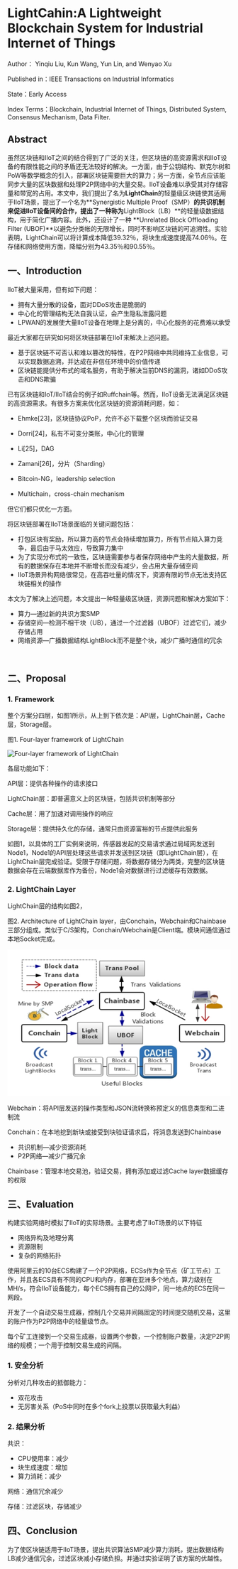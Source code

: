 # LightCahin:A Lightweight Blockchain System for Industrial Internet of Things


Author： Yinqiu Liu, Kun Wang, Yun Lin, and Wenyao Xu

Published in：IEEE Transactions on Industrial Informatics

State：Early Access

Index Terms：Blockchain, Industrial Internet of Things, Distributed System, Consensus Mechanism, Data Filter.

## Abstract

虽然区块链和IIoT之间的结合得到了广泛的关注，但区块链的高资源需求和IIoT设备的有限性能之间的矛盾还无法较好的解决。一方面，由于公钥结构、默克尔树和PoW等数学概念的引入，部署区块链需要巨大的算力；另一方面，全节点应该能同步大量的区块数据和处理P2P网络中的大量交易。IIoT设备难以承受其对存储容量和带宽的占用。本文中，我们提出了名为**LightChain**的轻量级区块链使其适用于IIoT场景，提出了一个名为**Synergistic Multiple Proof（SMP）**的共识机制来促进IIoT设备间的合作，提出了一种称为**LightBlock（LB）**的轻量级数据结构，用于简化广播内容。此外，还设计了一种 **Unrelated Block Offloading Filter (UBOF)**以避免分类帐的无限增长，同时不影响区块链的可追溯性。实验表明，LightChain可以将计算成本降低39.32％，将块生成速度提高74.06％。在存储和网络使用方面，降幅分别为43.35％和90.55％。

<!--more-->

## 一、Introduction

IIoT被大量采用，但有如下问题：

- 拥有大量分散的设备，面对DDoS攻击是脆弱的
- 中心化的管理结构无法自我认证，会产生隐私泄露问题
- LPWAN的发展使大量IIoT设备在地理上是分离的，中心化服务的花费难以承受

最近大家都在研究如何将区块链部署在IIoT来解决上述问题。

- 基于区块链不可否认和难以篡改的特性，在P2P网络中共同维持工业信息，可以实现数据追溯，并达成在非信任环境中的价值传递
- 区块链能提供分布式的域名服务，有助于解决当前DNS的漏洞，诸如DDoS攻击和DNS欺骗

已有区块链和IoT/IIoT结合的例子如Ruffchain等。然而，IIoT设备无法满足区块链的高资源需求。有很多方案来优化区块链的资源消耗问题，如：

- Ehmke[23]，区块链协议PoP，允许不必下载整个区块而验证交易

- Dorri[24]，私有不可变分类账，中心化的管理

- Li[25]，DAG

- Zamani[26]，分片（Sharding）

- Bitcoin-NG，leadership selection

- Multichain，cross-chain mechanism

但它们都只优化一方面。

将区块链部署在IIoT场景面临的关键问题包括：

- 打包区块有奖励，所以算力高的节点会持续增加算力，所有节点陷入算力竞争，最后由于马太效应，导致算力集中
- 为了实现分布式的一致性，区块链需要参与者保存网络中产生的大量数据，所有的数据保存在本地并不断增长而没有减少，会占用大量存储空间
- IIoT场景异构网络很常见，在高吞吐量的情况下，资源有限的节点无法支持区块链相关的操作

本文为了解决上述问题，本文提出一种轻量级区块链，资源问题和解决方案如下：

- 算力—通过新的共识方案SMP
- 存储空间—检测不相干块（UB），通过一个过滤器（UBOF）过滤它们，减少存储占用
- 网络资源—广播数据结构LightBlock而不是整个块，减少广播时通信的冗余

<br>

## 二、Proposal

### 1. Framework

整个方案分四层，如图1所示，从上到下依次是：API层，LightChain层，Cache层，Storage层。

图1. Four-layer framework of LightChain

![Four-layer framework of LightChain](https://user-images.githubusercontent.com/26682846/54593367-5afc0c80-4a69-11e9-89b7-5af1a4c45b77.png)

各层功能如下：

API层：提供各种操作的请求接口

LightChain层：即普遍意义上的区块链，包括共识机制等部分

Cache层：用了加速对调用操作的响应

Storage层：提供持久化的存储，通常只由资源富裕的节点提供此服务

如图1，以具体的工厂实例来说明，传感器发起的交易请求通过局域网发送到Node1，Node1的API层处理这些请求并发送到区块链（即LightChain层），在LightChain层完成验证。受限于存储问题，将数据存储分为两类，完整的区块链数据会存在云端数据库作为备份，Node1会对数据进行过滤缓存有效数据。

### 2. LightChain Layer

LightChain层的结构如图2，

图2. Architecture of LightChain layer，由Conchain，Webchain和Chainbase三部分组成。类似于C/S架构，Conchain/Webchain是Client端。模块间通信通过本地Socket完成。

![Architecture of LightChain layer](/images/Paper-LightChain--A-Lightweight--Blockchain-System-for-Industrial-Internet-of-Things/54593385-651e0b00-4a69-11e9-83f2-daf521e5160a.png)

Webchain：将API层发送的操作类型和JSON流转换称预定义的信息类型和二进制流

Conchain：在本地挖到新块或接受到块验证请求后，将消息发送到Chainbase

- 共识机制—减少资源消耗
- P2P网络—减少广播冗余

Chainbase：管理本地交易池，验证交易，拥有添加或过滤Cache layer数据缓存的权限

## 三、Evaluation

构建实验网络时模拟了IIoT的实际场景。主要考虑了IIoT场景的以下特征

- 网络异构及地理分离
- 资源限制
- 复杂的网络拓扑

使用阿里云的10台ECS构建了一个P2P网络，ECSs作为全节点（矿工节点）工作，并且各ECS具有不同的CPU和内存，部署在亚洲多个地点，算力级别在MH/s，符合IIoT设备能力，每个ECS拥有自己的公网IP，同一地点的ECS在同一网段。

开发了一个自动交易生成器，控制几个交易并间隔固定的时间提交随机交易，这里的账户作为P2P网络中的轻量级节点。

每个矿工连接到一个交易生成器，设置两个参数，一个控制账户数量，决定P2P网络的规模；一个用于控制交易生成的间隔。

### 1. 安全分析

分析对几种攻击的抵御能力：

- 双花攻击
- 无厉害关系（PoS中同时在多个fork上投票以获取最大利益）

### 2. 结果分析

共识：

- CPU使用率：减少
- 块生成速度：增加
- 算力消耗：减少

网络：通信冗余减少

存储：过滤区块，存储减少

## 四、Conclusion

为了使区块链适用于IIoT场景，提出共识算法SMP减少算力消耗，提出数据结构LB减少通信冗余，过滤区块减小存储负担。并通过实验证明了该方案的优越性。
